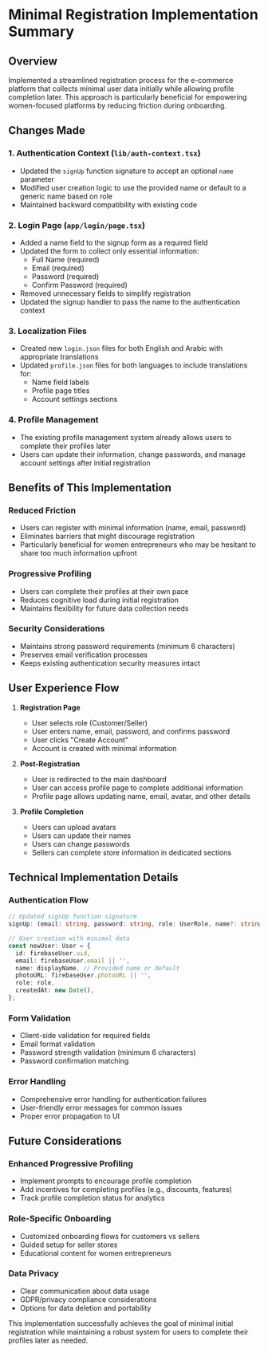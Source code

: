# Minimal Registration Implementation Summary

## Overview
Implemented a streamlined registration process for the e-commerce platform that collects minimal user data initially while allowing profile completion later. This approach is particularly beneficial for empowering women-focused platforms by reducing friction during onboarding.

## Changes Made

### 1. Authentication Context (`lib/auth-context.tsx`)
- Updated the `signUp` function signature to accept an optional `name` parameter
- Modified user creation logic to use the provided name or default to a generic name based on role
- Maintained backward compatibility with existing code

### 2. Login Page (`app/login/page.tsx`)
- Added a name field to the signup form as a required field
- Updated the form to collect only essential information:
  - Full Name (required)
  - Email (required)
  - Password (required)
  - Confirm Password (required)
- Removed unnecessary fields to simplify registration
- Updated the signup handler to pass the name to the authentication context

### 3. Localization Files
- Created new `login.json` files for both English and Arabic with appropriate translations
- Updated `profile.json` files for both languages to include translations for:
  - Name field labels
  - Profile page titles
  - Account settings sections

### 4. Profile Management
- The existing profile management system already allows users to complete their profiles later
- Users can update their information, change passwords, and manage account settings after initial registration

## Benefits of This Implementation

### Reduced Friction
- Users can register with minimal information (name, email, password)
- Eliminates barriers that might discourage registration
- Particularly beneficial for women entrepreneurs who may be hesitant to share too much information upfront

### Progressive Profiling
- Users can complete their profiles at their own pace
- Reduces cognitive load during initial registration
- Maintains flexibility for future data collection needs

### Security Considerations
- Maintains strong password requirements (minimum 6 characters)
- Preserves email verification processes
- Keeps existing authentication security measures intact

## User Experience Flow

1. **Registration Page**
   - User selects role (Customer/Seller)
   - User enters name, email, password, and confirms password
   - User clicks "Create Account"
   - Account is created with minimal information

2. **Post-Registration**
   - User is redirected to the main dashboard
   - User can access profile page to complete additional information
   - Profile page allows updating name, email, avatar, and other details

3. **Profile Completion**
   - Users can upload avatars
   - Users can update their names
   - Users can change passwords
   - Sellers can complete store information in dedicated sections

## Technical Implementation Details

### Authentication Flow
```typescript
// Updated signUp function signature
signUp: (email: string, password: string, role: UserRole, name?: string) => Promise<boolean>

// User creation with minimal data
const newUser: User = {
  id: firebaseUser.uid,
  email: firebaseUser.email || '',
  name: displayName, // Provided name or default
  photoURL: firebaseUser.photoURL || '',
  role: role,
  createdAt: new Date(),
};
```

### Form Validation
- Client-side validation for required fields
- Email format validation
- Password strength validation (minimum 6 characters)
- Password confirmation matching

### Error Handling
- Comprehensive error handling for authentication failures
- User-friendly error messages for common issues
- Proper error propagation to UI

## Future Considerations

### Enhanced Progressive Profiling
- Implement prompts to encourage profile completion
- Add incentives for completing profiles (e.g., discounts, features)
- Track profile completion status for analytics

### Role-Specific Onboarding
- Customized onboarding flows for customers vs sellers
- Guided setup for seller stores
- Educational content for women entrepreneurs

### Data Privacy
- Clear communication about data usage
- GDPR/privacy compliance considerations
- Options for data deletion and portability

This implementation successfully achieves the goal of minimal initial registration while maintaining a robust system for users to complete their profiles later as needed.